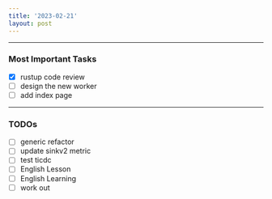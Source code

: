 ```yaml
---
title: '2023-02-21'
layout: post
---
```


---
### Most Important Tasks

- [x] rustup code review
- [ ] design the new worker
- [ ] add index page

---

### TODOs
- [ ] generic refactor
- [ ] update sinkv2 metric
- [ ] test ticdc
- [ ] English Lesson
- [ ] English Learning
- [ ] work out
